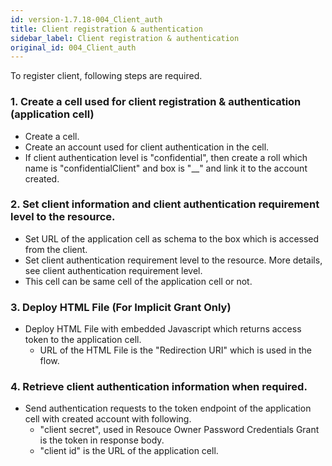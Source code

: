 ```yaml
---
id: version-1.7.18-004_Client_auth
title: Client registration & authentication
sidebar_label: Client registration & authentication
original_id: 004_Client_auth
---
```

To register client, following steps are required.

### 1. Create a cell used for client registration & authentication (application cell)
* Create a cell.
* Create an account used for client authentication in the cell.
* If client authentication level is "confidential", then create a roll which name is "confidentialClient" and box is "\__" and link it to the account created.

### 2. Set client information and client authentication requirement level to the resource.
* Set URL of the application cell as schema to the box which is accessed from the client.
* Set client authentication requirement level to the resource. More details, see client authentication requirement level.
* This cell can be same cell of the application cell or not.

### 3. Deploy HTML File (For Implicit Grant Only)
* Deploy HTML File with embedded Javascript which returns access token to the application cell.
  * URL of the HTML File is the "Redirection URI" which is used in the flow.

### 4. Retrieve client authentication information when required.

* Send authentication requests to the token endpoint of the application cell with created account with following.
  * "client secret", used in Resouce Owner Password Credentials Grant is the token in response body.
  * "client id" is the URL of the application cell.
